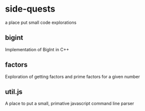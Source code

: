 # side-quests

a place put small code explorations

## bigint
Implementation of BigInt in C++

## factors
Exploration of getting factors and prime factors for a given number

## util.js
A place to put a small, primative javascript command line parser
